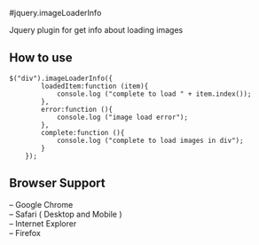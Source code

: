 #jquery.imageLoaderInfo

Jquery plugin for get info about loading images

## How to use
```
$("div").imageLoaderInfo({
		loadedItem:function (item){
			console.log ("complete to load " + item.index());
		},
		error:function (){
			console.log ("image load error");
		},
		complete:function (){
			console.log ("complete to load images in div");
		}
	});
```

## Browser Support
– Google Chrome  
– Safari ( Desktop and Mobile )  
– Internet Explorer  
– Firefox
